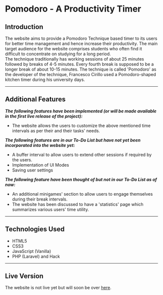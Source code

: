 # Pomodoro - A Productivity Timer
## Introduction
The website aims to provide a Pomodoro Technique based timer to its users for better time management and hence increase their productivity. The main target audience for the website comprises students who often find it difficult to concentrate on studying for a long period.<br>
The technique traditionally has working sessions of about 25 minutes followed by breaks of 4-5 minutes. Every fourth break is supposed to be a longer break of about 10-15 minutes. The technique is called 'Pomodoro' as the developer of the technique, Francesco Cirillo used a Pomodoro-shaped kitchen timer during his university days.
<hr/>

## Additional Features
***The following features have been implemented (or will be made available in the first live release of the project):***
* The website allows the users to customize the above mentioned time intervals as per their and their tasks' needs.

***The following features are in our To-Do List but have not yet been incorporated into the website yet:***
* A buffer interval to allow users to extend other sessions if required by the users.
* Implementation of UI Modes
* Saving user settings

***The following feature have been thought of but not in our To-Do List as of now:***
* An additional minigames' section to allow users to engage themselves during their break intervals.
* The website has been discussed to have a 'statistics' page which summarizes various users' time utility.
<hr/>

## Technologies Used
* HTML5
* CSS3
* JavaScript (Vanilla)
* PHP (Laravel) and Hack
<hr/>

## Live Version
The website is not live yet but will soon be over [here](http://pomodoro.devus.org).

